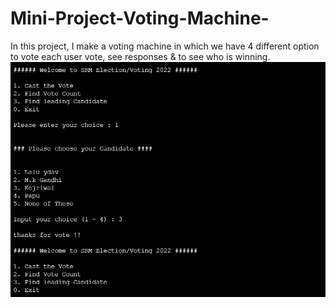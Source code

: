 # Mini-Project-Voting-Machine-
In this project, I make a voting machine in which we have 4 different option to vote each user vote, see responses & to see who is winning.
<img src ="https://github.com/coder-ashish/Mini-Project-Voting-Machine-/blob/main/out%20put%20screen.jpg" >

